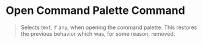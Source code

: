 # Open Command Palette Command

> Selects text, if any, when opening the command palette. This restores the previous behavior which was, for some reason, removed.
